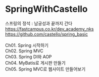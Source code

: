 # SpringWithCastello
스프링의 정석 : 남궁성과 끝까지 간다<br>
https://fastcampus.co.kr/dev_academy_nks<br>
https://github.com/castello/spring_basic<br>
<br>
Ch01. Spring 시작하기<br>
Ch02. Spring MVC<br>
Ch03. Spring DI와 AOP<br>
Ch04. MyBatis로 게시판 만들기<br>
Ch05. Spring MVC로 웹사이트 만들어보기<br>

